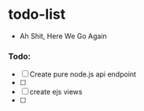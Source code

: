 # todo-list 

- Ah Shit, Here We Go Again


### Todo: 
- [ ] Create pure node.js api endpoint
- [ ] 
- [ ] create ejs views
- [ ] 

